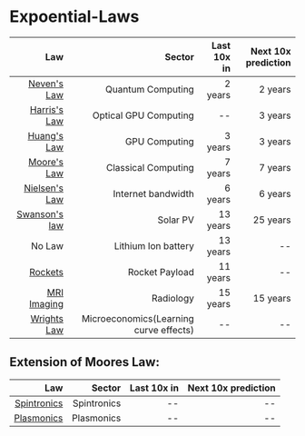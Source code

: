 # Expoential-Laws

| Law        | Sector  | Last 10x in  | Next 10x prediction  | 
| -------------:| -----:| ------:| ------:|
| [Neven's Law](https://en.wikipedia.org/wiki/Hartmut_Neven#Neven's_law) | Quantum Computing| 2 years| 2 years|
| [Harris's Law](https://medium.com/lightmatter/the-story-behind-lightmatters-tech-e9fa0facca30) | Optical GPU Computing|--| 3 years|
| [Huang's Law](https://en.wikipedia.org/wiki/Huang%27s_law) | GPU Computing| 3 years| 3 years|
| [Moore's Law](https://en.wikipedia.org/wiki/Moore%27s_law) | Classical Computing| 7 years| 7 years|
| [Nielsen's Law](https://www.nngroup.com/articles/law-of-bandwidth/) | Internet bandwidth| 6 years| 6 years|
| [Swanson's law](https://en.wikipedia.org/wiki/Swanson%27s_law) | Solar PV | 13 years| 25 years|
| No Law | Lithium Ion battery | 13 years| --|
| [Rockets](https://www.quora.com/How-much-does-it-cost-to-put-1-kilo-into-orbit) | Rocket Payload | 11 years| --|
| [MRI Imaging](https://qr.ae/pG7IOv) | Radiology| 15 years| 15 years|
| [Wrights Law](https://en.wikipedia.org/wiki/Experience_curve_effects) | Microeconomics(Learning curve effects)|--|--|

## Extension of Moores Law:

| Law        | Sector  | Last 10x in  | Next 10x prediction  | 
| -------------:| -----:| ------:| ------:|
| [Spintronics](https://www.hindawi.com/journals/acisc/2013/426962/) | Spintronics | --| --|
| [Plasmonics](https://arxiv.org/ftp/arxiv/papers/1612/1612.02898.pdf#:~:text=Looking%20ahead%2C%20photonic%20board%2D%20and,Optical%20communication%2C%20Transistors%2C%20Plasmonics.) | Plasmonics | --| --|

